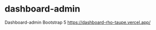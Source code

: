 # dashboard-admin
Dashboard-admin Bootstrap 5
https://dashboard-rho-taupe.vercel.app/
                      
            
